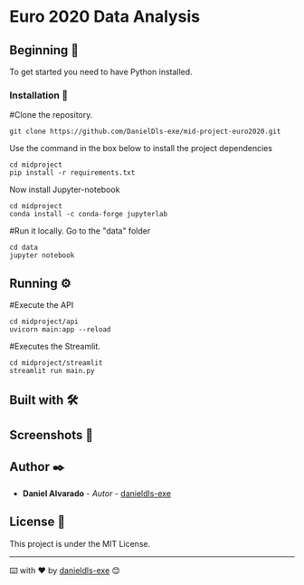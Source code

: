 # Euro 2020 Data Analysis


## Beginning 🚀

To get started you need to have Python installed.

### Installation 🔧

#Clone the repository.

```
git clone https://github.com/DanielDls-exe/mid-project-euro2020.git
```
Use the command in the box below to install the project dependencies

```
cd midproject
pip install -r requirements.txt
```

Now install Jupyter-notebook

```
cd midproject
conda install -c conda-forge jupyterlab
```

#Run it locally.
Go to the "data" folder

```
cd data
jupyter notebook

```

## Running ⚙️

#Execute the API

```
cd midproject/api 
uvicorn main:app --reload
```

#Executes the Streamlit.

```
cd midproject/streamlit 
streamlit run main.py
```


## Built with 🛠️

## Screenshots 📸

## Author ✒️

* **Daniel Alvarado** - *Autor* - [danieldls-exe](https://github.com/DanielDls-exe)


## License 📄

This project is under the MIT License.

---
⌨️ with ❤️ by [danieldls-exe](https://github.com/DanielDls-exe) 😊